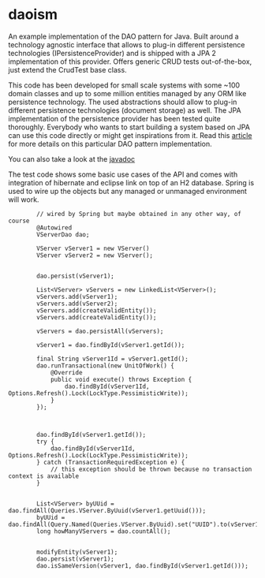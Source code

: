daoism
======

An example implementation of the DAO pattern for Java. Built around a technology agnostic interface
that allows to plug-in different persistence technologies (IPersistenceProvider) and is shipped with
a JPA 2 implementation of this provider. Offers generic CRUD tests out-of-the-box, just extend the CrudTest
base class.

This code has been developed for small scale systems with some ~100 domain classes and up to some million
entities managed by any ORM like persistence technology. The used abstractions should allow to plug-in different
persistence technologies (document storage) as well. The JPA implementation of the persistence provider has
been tested quite thoroughly. Everybody who wants to start building a system based on JPA can use this
code directly or might get inspirations from it. Read this [article](http://codeblock.engio.net/?p=180) for
more details on this particular DAO pattern implementation.

You can also take a look at the [javadoc](http://)

The test code shows some basic use cases of the API and comes with integration of hibernate and eclipse link
on top of an H2 database. Spring is used to wire up the objects but any managed or unmanaged environment
will work.

```
        // wired by Spring but maybe obtained in any other way, of course
        @Autowired
        VServerDao dao;

        VServer vServer1 = new VServer()
        VServer vServer2 = new VServer();


        dao.persist(vServer1);

        List<VServer> vServers = new LinkedList<VServer>();
        vServers.add(vServer1);
        vServers.add(vServer2);
        vServers.add(createValidEntity());
        vServers.add(createValidEntity());

        vServers = dao.persistAll(vServers);

        vServer1 = dao.findById(vServer1.getId());

        final String vServer1Id = vServer1.getId();
        dao.runTransactional(new UnitOfWork() {
            @Override
            public void execute() throws Exception {
                dao.findById(vServer1Id, Options.Refresh().Lock(LockType.PessimisticWrite));
            }
        });



        dao.findById(vServer1.getId());
        try {
            dao.findById(vServer1Id, Options.Refresh().Lock(LockType.PessimisticWrite));
        } catch (TransactionRequiredException e) {
            // this exception should be thrown because no transaction context is available
        }


        List<VServer> byUUid = dao.findAll(Queries.VServer.ByUuid(vServer1.getUuid()));
        byUUid = dao.findAll(Query.Named(Queries.VServer.ByUuid).set("UUID").to(vServer1.getUuid()));
        long howManyVServers = dao.countAll();


        modifyEntity(vServer1);
        dao.persist(vServer1);
        dao.isSameVersion(vServer1, dao.findById(vServer1.getId()));
